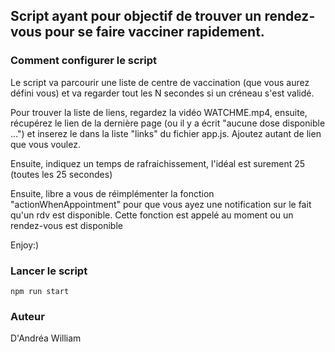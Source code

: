 ## Script ayant pour objectif de trouver un rendez-vous pour se faire vacciner rapidement.

### Comment configurer le script 
Le script va parcourir une liste de centre de vaccination (que vous aurez défini vous) et va regarder tout les N secondes si un créneau s'est validé. 

Pour trouver la liste de liens, regardez la vidéo WATCHME.mp4, ensuite, récupérez le lien de la dernière page (ou il y a écrit "aucune dose disponible ...") et inserez le dans la liste "links" du fichier app.js. Ajoutez autant de lien que vous voulez.

Ensuite, indiquez un temps de rafraichissement, l'idéal est surement 25 (toutes les 25 secondes)

Ensuite, libre a vous de réimplémenter la fonction "actionWhenAppointment" pour que vous ayez une notification sur le fait qu'un rdv est disponible. Cette fonction est appelé au moment ou un rendez-vous est disponible

Enjoy:)

### Lancer le script

```npm run start```


### Auteur
D'Andréa William
